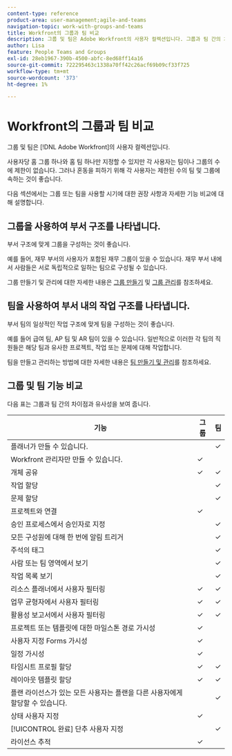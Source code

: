 ```yaml
---
content-type: reference
product-area: user-management;agile-and-teams
navigation-topic: work-with-groups-and-teams
title: Workfront의 그룹과 팀 비교
description: 그룹 및 팀은 Adobe Workfront의 사용자 컬렉션입니다. 그룹과 팀 간의 차이점과 유사성에 대해 알아봅니다.
author: Lisa
feature: People Teams and Groups
exl-id: 28eb1967-390b-4500-abfc-8ed68ff14a16
source-git-commit: 722295463c1338a70ff42c26acf69b09cf33f725
workflow-type: tm+mt
source-wordcount: '373'
ht-degree: 1%

---
```


# Workfront의 그룹과 팀 비교

<!-- Audited: 12/2023 -->

그룹 및 팀은 [!DNL Adobe Workfront]의 사용자 컬렉션입니다.

사용자당 홈 그룹 하나와 홈 팀 하나만 지정할 수 있지만 각 사용자는 팀이나 그룹의 수에 제한이 없습니다. 그러나 혼동을 피하기 위해 각 사용자는 제한된 수의 팀 및 그룹에 속하는 것이 좋습니다.

다음 섹션에서는 그룹 또는 팀을 사용할 시기에 대한 권장 사항과 자세한 기능 비교에 대해 설명합니다.

## 그룹을 사용하여 부서 구조를 나타냅니다.

부서 구조에 맞게 그룹을 구성하는 것이 좋습니다.

예를 들어, 재무 부서의 사용자가 포함된 재무 그룹이 있을 수 있습니다. 재무 부서 내에서 사람들은 서로 독립적으로 일하는 팀으로 구성될 수 있습니다.

그룹 만들기 및 관리에 대한 자세한 내용은 [그룹 만들기](../../administration-and-setup/manage-groups/create-and-manage-groups/create-a-group.md) 및 [그룹 관리](../../administration-and-setup/manage-groups/create-and-manage-groups/manage-a-group.md)를 참조하세요.

## 팀을 사용하여 부서 내의 작업 구조를 나타냅니다.

부서 팀의 일상적인 작업 구조에 맞게 팀을 구성하는 것이 좋습니다.

예를 들어 급여 팀, AP 팀 및 AR 팀이 있을 수 있습니다. 일반적으로 이러한 각 팀의 직원들은 해당 팀과 유사한 프로젝트, 작업 또는 문제에 대해 작업합니다.

팀을 만들고 관리하는 방법에 대한 자세한 내용은 [팀 만들기 및 관리](../../people-teams-and-groups/create-and-manage-teams/create-and-mange-teams.md)를 참조하세요.

## 그룹 및 팀 기능 비교

다음 표는 그룹과 팀 간의 차이점과 유사성을 보여 줍니다.

| **기능** | **그룹** | **팀** |
|---|---|---|
| 플래너가 만들 수 있습니다. |  | ✓ |
| Workfront 관리자만 만들 수 있습니다. | ✓ |  |
| 개체 공유 | ✓ | ✓ |
| 작업 할당 |  | ✓ |
| 문제 할당 |  | ✓ |
| 프로젝트와 연결 | ✓ |  |
| 승인 프로세스에서 승인자로 지정 |  | ✓ |
| 모든 구성원에 대해 한 번에 알림 트리거 |  | ✓ |
| 주석의 태그 |  | ✓ |
| 사람 또는 팀 영역에서 보기 |  | ✓ |
| 작업 목록 보기 |  | ✓ |
| 리소스 플래너에서 사용자 필터링 | ✓ | ✓ |
| 업무 균형자에서 사용자 필터링 | ✓ | ✓ |
| 활용성 보고서에서 사용자 필터링 | ✓ | ✓ |
| 프로젝트 또는 템플릿에 대한 마일스톤 경로 가시성 | ✓ |  |
| 사용자 지정 Forms 가시성 | ✓ |  |
| 일정 가시성 | ✓ |  |
| 타임시트 프로필 할당 | ✓ | ✓ |
| 레이아웃 템플릿 할당 | ✓ | ✓ |
| 플랜 라이선스가 있는 모든 사용자는 플랜을 다른 사용자에게 할당할 수 있습니다. |  | ✓ |
| 상태 사용자 지정 | ✓ |  |
| [!UICONTROL 완료] 단추 사용자 지정 |  | ✓ |
| 라이선스 추적 | ✓ |  |
